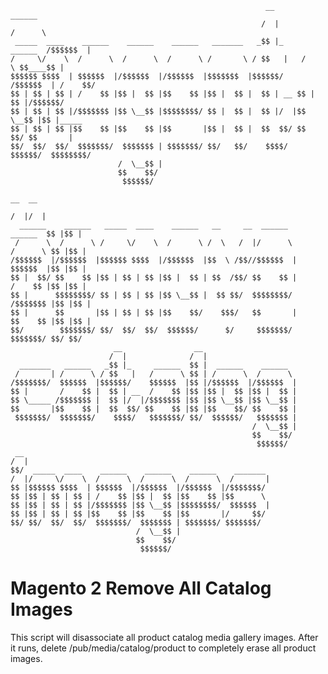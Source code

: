                                                              __                 ______      
                                                            /  |               /      \     
     _____  ____    ______    ______    ______   _______   _$$ |_     ______  /$$$$$$  |    
    /     \/    \  /      \  /      \  /      \ /       \ / $$   |   /      \ $$____$$ |    
    $$$$$$ $$$$  | $$$$$$  |/$$$$$$  |/$$$$$$  |$$$$$$$  |$$$$$$/   /$$$$$$  | /    $$/     
    $$ | $$ | $$ | /    $$ |$$ |  $$ |$$    $$ |$$ |  $$ |  $$ | __ $$ |  $$ |/$$$$$$/      
    $$ | $$ | $$ |/$$$$$$$ |$$ \__$$ |$$$$$$$$/ $$ |  $$ |  $$ |/  |$$ \__$$ |$$ |_____     
    $$ | $$ | $$ |$$    $$ |$$    $$ |$$       |$$ |  $$ |  $$  $$/ $$    $$/ $$       |    
    $$/  $$/  $$/  $$$$$$$/  $$$$$$$ | $$$$$$$/ $$/   $$/    $$$$/   $$$$$$/  $$$$$$$$/     
                            /  \__$$ |                                                      
                            $$    $$/                                                       
                             $$$$$$/                                                        
                                                                                     __  __ 
                                                                                    /  |/  |
      ______    ______   _____  ____    ______   __     __  ______          ______  $$ |$$ |
     /      \  /      \ /     \/    \  /      \ /  \   /  |/      \        /      \ $$ |$$ |
    /$$$$$$  |/$$$$$$  |$$$$$$ $$$$  |/$$$$$$  |$$  \ /$$//$$$$$$  |       $$$$$$  |$$ |$$ |
    $$ |  $$/ $$    $$ |$$ | $$ | $$ |$$ |  $$ | $$  /$$/ $$    $$ |       /    $$ |$$ |$$ |
    $$ |      $$$$$$$$/ $$ | $$ | $$ |$$ \__$$ |  $$ $$/  $$$$$$$$/       /$$$$$$$ |$$ |$$ |
    $$ |      $$       |$$ | $$ | $$ |$$    $$/    $$$/   $$       |      $$    $$ |$$ |$$ |
    $$/        $$$$$$$/ $$/  $$/  $$/  $$$$$$/      $/     $$$$$$$/        $$$$$$$/ $$/ $$/                                                                                     
                           __                __                                             
                          /  |              /  |                                            
      _______   ______   _$$ |_     ______  $$ |  ______    ______                          
     /       | /      \ / $$   |   /      \ $$ | /      \  /      \                         
    /$$$$$$$/  $$$$$$  |$$$$$$/    $$$$$$  |$$ |/$$$$$$  |/$$$$$$  |                        
    $$ |       /    $$ |  $$ | __  /    $$ |$$ |$$ |  $$ |$$ |  $$ |                        
    $$ \_____ /$$$$$$$ |  $$ |/  |/$$$$$$$ |$$ |$$ \__$$ |$$ \__$$ |                        
    $$       |$$    $$ |  $$  $$/ $$    $$ |$$ |$$    $$/ $$    $$ |                        
     $$$$$$$/  $$$$$$$/    $$$$/   $$$$$$$/ $$/  $$$$$$/   $$$$$$$ |                        
                                                          /  \__$$ |                        
                                                          $$    $$/                         
                                                           $$$$$$/                          
     __                                                                                     
    /  |                                                                                    
    $$/  _____  ____    ______    ______    ______    _______                               
    /  |/     \/    \  /      \  /      \  /      \  /       |                              
    $$ |$$$$$$ $$$$  | $$$$$$  |/$$$$$$  |/$$$$$$  |/$$$$$$$/                               
    $$ |$$ | $$ | $$ | /    $$ |$$ |  $$ |$$    $$ |$$      \                               
    $$ |$$ | $$ | $$ |/$$$$$$$ |$$ \__$$ |$$$$$$$$/  $$$$$$  |                              
    $$ |$$ | $$ | $$ |$$    $$ |$$    $$ |$$       |/     $$/                               
    $$/ $$/  $$/  $$/  $$$$$$$/  $$$$$$$ | $$$$$$$/ $$$$$$$/                                
                                /  \__$$ |                                                  
                                $$    $$/                                                   
                                 $$$$$$/                                                    

# Magento 2 Remove All Catalog Images

This script will disassociate all product catalog media gallery images.
After it runs, delete /pub/media/catalog/product to completely erase all product images.
